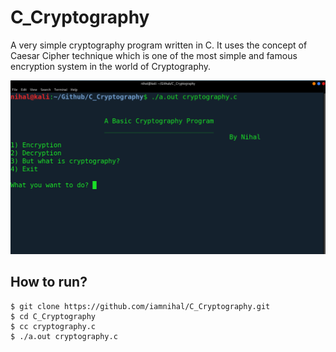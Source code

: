 # C_Cryptography
A very simple cryptography program written in C. It uses the concept of Caesar Cipher technique which is one of the most simple and famous encryption system in the world of Cryptography.

![PIC](Pic.png)

## How to run?
```
$ git clone https://github.com/iamnihal/C_Cryptography.git
$ cd C_Cryptography
$ cc cryptography.c
$ ./a.out cryptography.c
```
